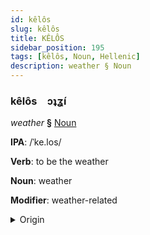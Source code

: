 ```yaml
---
id: kêlôs
slug: kêlôs
title: KÊLÔS
sidebar_position: 195
tags: [kêlôs, Noun, Hellenic]
description: weather § Noun
---
```


### kêlôs&emsp;<span kind="abugida">ɔʇʓ́ı</span>

*weather* **§** [Noun](../../tags/Noun)

**IPA**: /ˈke.los/

**Verb**: to be the weather

**Noun**: weather

**Modifier**: weather-related

<details>
    <summary>Origin</summary>
    Greek καιρός • (kairós /ceˈɾos/<br/>
    <em>Hellenic Language Family</em>
</details>
